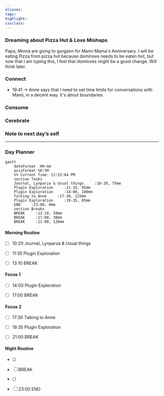 ```yaml
---
aliases:  
tags:
highlight:  
cssclass:
---
```


### Dreaming about Pizza Hut & Love Mishaps
Papa, Moma are going to gurgaon for Mami-Mama's Anniversary. I will be eating Pizza from pizza hut because dominoes needs to be eaten hot, but now that I am typing this, I feel that dominoes might be a good change. Will think later.
### Connect 
- 19:41 → Anne says that I need to set time limits for conversations with Mami, in a decent way. It's about boundaries.
### Consume
### Cerebrate
### Note to next day’s self
--- 
### Day Planner
```mermaid
gantt
    dateFormat  HH-mm
    axisFormat %H:%M
    %% Current Time: 11:52:04 PM
    section Tasks
    Journal, Lynparza & Usual things     :10-20, 75mm
    Plugin Exploration     :11-35, 95mm
    Plugin Exploration     :14-00, 180mm
    Talking to Anne     :17-30, 125mm
    Plugin Exploration     :19-35, 85mm
    END     :23-00, 0mm
    section Breaks
    BREAK     :13-10, 50mm
    BREAK     :17-00, 30mm
    BREAK     :21-00, 120mm
```

#### Morning Routine
- [ ] 10:20 Journal, Lynparza & Usual things
- [ ] 11:35 Plugin Exploration
- [ ] 13:10 BREAK
  

#### Focus 1
- [ ] 14:00 Plugin Exploration
- [ ] 17:00 BREAK


#### Focus 2
- [ ] 17:30 Talking to Anne
- [ ] 19:35 Plugin Exploration
- [ ] 21:00 BREAK


#### Night Routine
- [ ] 
- [ ] BREAK
- [ ] 
- [ ] 23:00 END





